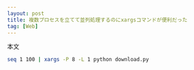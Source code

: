```yaml
---
layout: post
title: 複数プロセスを立てて並列処理するのにxargsコマンドが便利だった
tag: [Web]
---
```


本文

```sh
seq 1 100 | xargs -P 8 -L 1 python download.py
```
